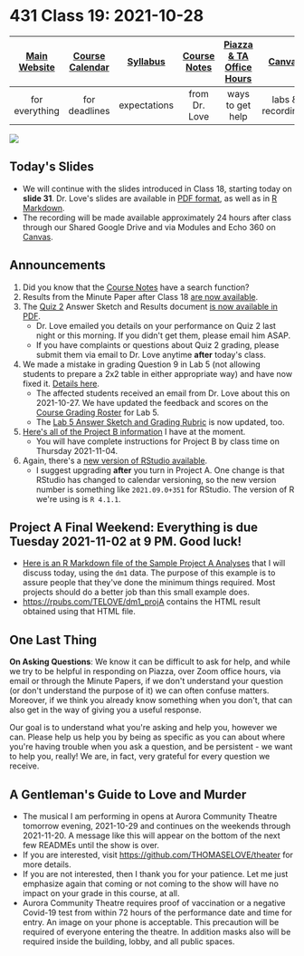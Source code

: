 # 431 Class 19: 2021-10-28

[Main Website](https://thomaselove.github.io/431/) | [Course Calendar](https://thomaselove.github.io/431/calendar.html) | [Syllabus](https://thomaselove.github.io/431-2021-syllabus/) | [Course Notes](https://thomaselove.github.io/431-notes/) | [Piazza & TA Office Hours](https://thomaselove.github.io/431/contact.html) | [Canvas](https://canvas.case.edu) | [Data and Code](https://github.com/THOMASELOVE/431-data)
:-----------: | :--------------: | :----------: | :---------: | :-------------: | :-----------: | :------------:
for everything | for deadlines | expectations | from Dr. Love | ways to get help | labs & recordings | for downloads

![](https://github.com/THOMASELOVE/431-2021/blob/main/classes/class19/images/rq.png)

## Today's Slides

- We will continue with the slides introduced in Class 18, starting today on **slide 31**. Dr. Love's slides are available in [PDF format](https://github.com/THOMASELOVE/431-2021/blob/main/classes/class19/431-class18-slides.pdf), as well as in [R Markdown](https://github.com/THOMASELOVE/431-2021/blob/main/classes/class19/431-class18-slides.Rmd). 
- The recording will be made available approximately 24 hours after class through our Shared Google Drive and via Modules and Echo 360 on [Canvas](https://canvas.case.edu).

## Announcements

1. Did you know that the [Course Notes](https://thomaselove.github.io/431-notes/) have a search function?
2. Results from the Minute Paper after Class 18 [are now available](https://bit.ly/431-2021-min18-feedback).
3. The [Quiz 2](https://github.com/THOMASELOVE/431-2021/tree/main/quizzes/quiz2) Answer Sketch and Results document [is now available in PDF](https://github.com/THOMASELOVE/431-2021/blob/main/quizzes/quiz2/quiz2_sketch_with_results.pdf).
    - Dr. Love emailed you details on your performance on Quiz 2 last night or this morning. If you didn't get them, please email him ASAP.
    - If you have complaints or questions about Quiz 2 grading, please submit them via email to Dr. Love anytime **after** today's class.
4. We made a mistake in grading Question 9 in Lab 5 (not allowing students to prepare a 2x2 table in either appropriate way) and have now fixed it. [Details here](https://github.com/THOMASELOVE/431-2021/tree/main/labs/lab05).
    - The affected students received an email from Dr. Love about this on 2021-10-27. We have updated the feedback and scores on the [Course Grading Roster](https://bit.ly/431-2021-grades) for Lab 5.
    - The [Lab 5 Answer Sketch and Grading Rubric](https://github.com/THOMASELOVE/431-2021/tree/main/labs/lab05) is now updated, too.
5. [Here's all of the Project B information](https://github.com/THOMASELOVE/431-2021/blob/main/projectB/teaser.md) I have at the moment.
    - You will have complete instructions for Project B by class time on Thursday 2021-11-04.
6. Again, there's a [new version of RStudio available](https://www.rstudio.com/products/rstudio/download/#download). 
    - I suggest upgrading **after** you turn in Project A. One change is that RStudio has changed to calendar versioning, so the new version number is something like `2021.09.0+351` for RStudio. The version of R we're using is `R 4.1.1`.

## Project A Final Weekend: Everything is due Tuesday 2021-11-02 at 9 PM. Good luck!

- [Here is an R Markdown file of the Sample Project A Analyses](https://github.com/THOMASELOVE/431-2021/blob/main/classes/class19/dm1_sample_projA_analyses.Rmd) that I will discuss today, using the `dm1` data. The purpose of this example is to assure people that they've done the minimum things required. Most projects should do a better job than this small example does.
- https://rpubs.com/TELOVE/dm1_projA contains the HTML result obtained using that HTML file.

## One Last Thing

**On Asking Questions**: We know it can be difficult to ask for help, and while we try to be helpful in responding on Piazza, over Zoom office hours, via email or through the Minute Papers, if we don't understand your question (or don't understand the purpose of it) we can often confuse matters. Moreover, if we think you already know something when you don't, that can also get in the way of giving you a useful response. 

Our goal is to understand what you're asking and help you, however we can. Please help us help you by being as specific as you can about where you're having trouble when you ask a question, and be persistent - we want to help you, really! We are, in fact, very grateful for every question we receive.

## A Gentleman's Guide to Love and Murder

- The musical I am performing in opens at Aurora Community Theatre tomorrow evening, 2021-10-29 and continues on the weekends through 2021-11-20. A message like this will appear on the bottom of the next few READMEs until the show is over. 
- If you are interested, visit https://github.com/THOMASELOVE/theater for more details. 
- If you are not interested, then I thank you for your patience. Let me just emphasize again that coming or not coming to the show will have no impact on your grade in this course, at all.
- Aurora Community Theatre requires proof of vaccination or a negative Covid-19 test from within 72 hours of the performance date and time for entry. An image on your phone is acceptable. This precaution will be required of everyone entering the theatre. In addition masks also will be required inside the building, lobby, and all public spaces. 
